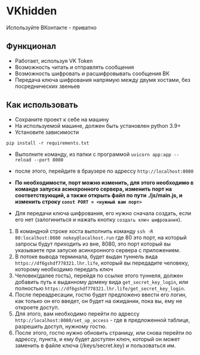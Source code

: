 # VKhidden

Используйте ВКонтакте - приватно

## Функционал

- Работает, используя VK Token
- Возможность читать и отправлять сообщения
- Возможность шифровать и расшифровывать сообщения ВК
- Передача ключа шифрования напрямую между двумя хостами, без посреднических звеньев

## Как использовать

- Сохраните проект к себе на машину
- На используемой машине, должен быть установлен python 3.9+
- Установите зависимости

`pip install -r requirements.txt`
- Выполните команду, из папки с программой
`uvicorn app:app --reload --port 8080`
- после этого, перейдите в браузере по адрессу `http://localhost:8080`
- **По необходимости, порт можно изменить, для этого необходимо в команде запуска асинхронного сервера, изменить порт на соответствующий, а также открыть файл по пути ./js/main.js, и изменить строку `const PORT = <нужный вам порт>`**


- Для передачи ключа шифрования, его нужно сначала создать, если его нет (залогиниться и нажать кнопку `создать ключ шифрования`).
1. В командной строке хоста выполнить команду `ssh -R 80:localhost:8080 nokey@localhost.run` где 80 это порт, на который запросы будут приходить из вне, 8080, это порт который вы указываете при запуске асинхронного сервера с приложением.
2. В потоке вывода терминала, будет выдан туннель вида `https://df6gshdf778321.lhr.life`, который вы передадите человеку, которому необходимо передать ключ
3. Человек(далее гость), перейдя по ссылке этого туннеля, должен добавить путь к выданному домену вида `get_secret_key_login`, или полностью `https://df6gshdf778321.lhr.life/get_secret_key_login`.
4. После переадресации, гостю будет предложено ввести его логин, как только он его введет, он будет на ожидании, пока вы, ему не откроете доступ.
5. Для этого, вам необходимо перейти по адрессу `http://localhost:8080/set_up_access` - где в предложенной таблице, разрешить доступ, нужному гостю.
6. После этого, гостю нужно обновить страницу, или снова перейти по адрессу, пункта, и ему будет доступен ключ, который он может заменить в файле ключа (/keys/secret.key) и пользоваться им.
